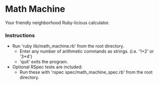 # Math Machine

Your friendly neighborhood Ruby-licious calculator.

### Instructions
* Run 'ruby lib/math_machine.rb' from the root directory.
	* Enter any number of arithmetic commands as strings. (i.e. '1+2' or '3*4')
	* 'quit' exits the program.
* Optional RSpec tests are included:
	* Run these with 'rspec spec/math_machine_spec.rb' from the root directory.

